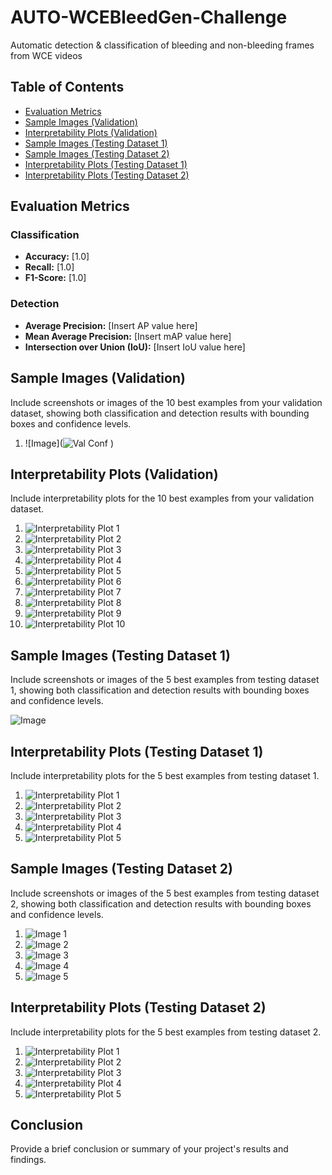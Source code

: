 # AUTO-WCEBleedGen-Challenge
Automatic detection &amp; classification of bleeding and non-bleeding frames from WCE videos
## Table of Contents

- [Evaluation Metrics](#evaluation-metrics)
- [Sample Images (Validation)](#sample-images-validation)
- [Interpretability Plots (Validation)](#interpretability-plots-validation)
- [Sample Images (Testing Dataset 1)](#sample-images-testing-dataset-1)
- [Sample Images (Testing Dataset 2)](#sample-images-testing-dataset-2)
- [Interpretability Plots (Testing Dataset 1)](#interpretability-plots-testing-dataset-1)
- [Interpretability Plots (Testing Dataset 2)](#interpretability-plots-testing-dataset-2)

## Evaluation Metrics

### Classification

- **Accuracy:** [1.0]
- **Recall:** [1.0]
- **F1-Score:** [1.0]

### Detection

- **Average Precision:** [Insert AP value here]
- **Mean Average Precision:** [Insert mAP value here]
- **Intersection over Union (IoU):** [Insert IoU value here]

## Sample Images (Validation)

Include screenshots or images of the 10 best examples from your validation dataset, showing both classification and detection results with bounding boxes and confidence levels.

1. ![Image](![Val Conf](https://github.com/Vishu-06/AUTO-WCEBleedGen-Challenge/assets/109657371/6a8d472c-721a-45f1-871c-d92ed40b02fc)
)


## Interpretability Plots (Validation)

Include interpretability plots for the 10 best examples from your validation dataset.

1. ![Interpretability Plot 1](validation_interpretability_plot_1.png)
2. ![Interpretability Plot 2](validation_interpretability_plot_2.png)
3. ![Interpretability Plot 3](validation_interpretability_plot_3.png)
4. ![Interpretability Plot 4](validation_interpretability_plot_4.png)
5. ![Interpretability Plot 5](validation_interpretability_plot_5.png)
6. ![Interpretability Plot 6](validation_interpretability_plot_6.png)
7. ![Interpretability Plot 7](validation_interpretability_plot_7.png)
8. ![Interpretability Plot 8](validation_interpretability_plot_8.png)
9. ![Interpretability Plot 9](validation_interpretability_plot_9.png)
10. ![Interpretability Plot 10](validation_interpretability_plot_10.png)

## Sample Images (Testing Dataset 1)

Include screenshots or images of the 5 best examples from testing dataset 1, showing both classification and detection results with bounding boxes and confidence levels.

![Image](https://github.com/Vishu-06/AUTO-WCEBleedGen-Challenge/assets/109657371/9768f403-6b02-4f37-b17e-2aa433b6b55e)


## Interpretability Plots (Testing Dataset 1)

Include interpretability plots for the 5 best examples from testing dataset 1.

1. ![Interpretability Plot 1](testing_dataset1_interpretability_plot_1.png)
2. ![Interpretability Plot 2](testing_dataset1_interpretability_plot_2.png)
3. ![Interpretability Plot 3](testing_dataset1_interpretability_plot_3.png)
4. ![Interpretability Plot 4](testing_dataset1_interpretability_plot_4.png)
5. ![Interpretability Plot 5](testing_dataset1_interpretability_plot_5.png)

## Sample Images (Testing Dataset 2)

Include screenshots or images of the 5 best examples from testing dataset 2, showing both classification and detection results with bounding boxes and confidence levels.

1. ![Image 1](testing_dataset2_image_1.png)
2. ![Image 2](testing_dataset2_image_2.png)
3. ![Image 3](testing_dataset2_image_3.png)
4. ![Image 4](testing_dataset2_image_4.png)
5. ![Image 5](testing_dataset2_image_5.png)

## Interpretability Plots (Testing Dataset 2)

Include interpretability plots for the 5 best examples from testing dataset 2.

1. ![Interpretability Plot 1](testing_dataset2_interpretability_plot_1.png)
2. ![Interpretability Plot 2](testing_dataset2_interpretability_plot_2.png)
3. ![Interpretability Plot 3](testing_dataset2_interpretability_plot_3.png)
4. ![Interpretability Plot 4](testing_dataset2_interpretability_plot_4.png)
5. ![Interpretability Plot 5](testing_dataset2_interpretability_plot_5.png)

## Conclusion

Provide a brief conclusion or summary of your project's results and findings.
